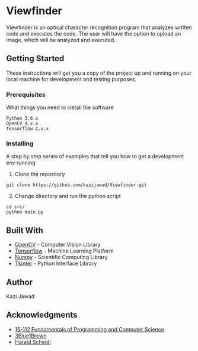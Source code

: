 # Viewfinder

Viewfinder is an optical character recognition program that analyzes written code and executes the code. The user will have the option to upload an image, which will be analyzed and executed.

## Getting Started

These instructions will get you a copy of the project up and running on your local machine for development and testing purposes.

### Prerequisites

What things you need to install the software

```
Python 3.6.x
OpenCV 4.x.x
Tensorflow 2.x.x
```

### Installing

A step by step series of examples that tell you how to get a development env running

1. Clone the repository
```
git clone https://github.com/kazijawad/Viewfinder.git
```

2. Change directory and run the python script
```
cd src/
python main.py
```

## Built With

* [OpenCV](https://opencv.org/) - Computer Vision Library
* [Tensorflow](https://www.tensorflow.org/) - Machine Learning Platform
* [Numpy](https://numpy.org/) - Scientific Computing Library
* [Tkinter](https://docs.python.org/3/library/tkinter.html) - Python Interface Library

## Author

Kazi Jawad

## Acknowledgments

* [15-112 Fundamentals of Programming and Computer Science](https://www.cs.cmu.edu/~112)
* [3Blue1Brown](https://www.3blue1brown.com/neural-networks)
* [Harald Scheidl](https://towardsdatascience.com/2326a3487cd5)
